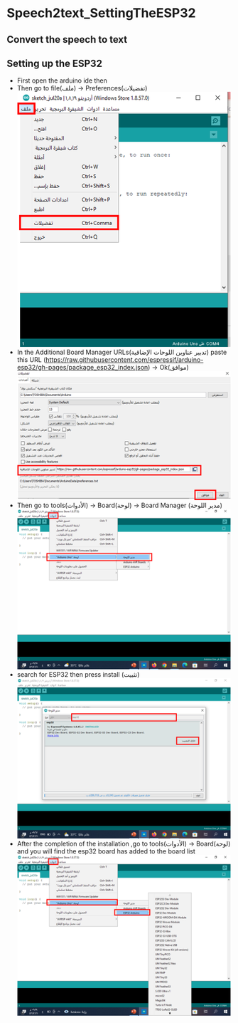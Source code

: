 # Speech2text_SettingTheESP32
## Convert the speech to text
## Setting up the ESP32
* First open the arduino ide then 
* Then go to file(ملف) -> Preferences(تفضيلات)
![alt text](https://github.com/Maashn5/Speech2text_SettingTheESP32/blob/main/Setting_ESP32/Picture1.png)
* In the Additional Board Manager URLs(تدبير عناوين اللوحات الإضاقية) paste this URL (https://raw.githubusercontent.com/espressif/arduino-esp32/gh-pages/package_esp32_index.json) -> Ok(موافق)
![alt text](https://github.com/Maashn5/Speech2text_SettingTheESP32/blob/main/Setting_ESP32/Picture2.png)
* Then go to tools(الأدوات) -> Board(لوحة) -> Board Manager (مدير اللوحة) 
![alt text](https://github.com/Maashn5/Speech2text_SettingTheESP32/blob/main/Setting_ESP32/Picture3.png)
* search for ESP32 then press install (تثبيت) 
![alt text](https://github.com/Maashn5/Speech2text_SettingTheESP32/blob/main/Setting_ESP32/Picture4.png)
* After the completion of the installation ,go to tools(الأدوات) -> Board(لوحة) and you will find the esp32 board has added to the board list
![alt text](https://github.com/Maashn5/Speech2text_SettingTheESP32/blob/main/Setting_ESP32/Picture5.png)
